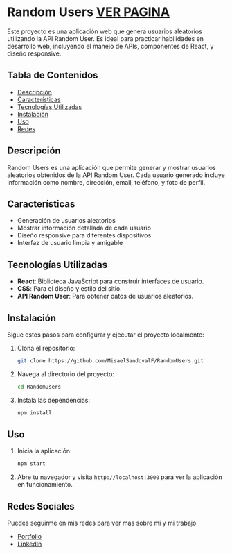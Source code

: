 # Random Users [VER PAGINA ](https://misaelsandovalf.github.io/RandomUsers/)

Este proyecto es una aplicación web que genera usuarios aleatorios utilizando la API Random User. Es ideal para practicar habilidades en desarrollo web, incluyendo el manejo de APIs, componentes de React, y diseño responsive.

## Tabla de Contenidos

- [Descripción](#descripción)
- [Características](#características)
- [Tecnologías Utilizadas](#tecnologías-utilizadas)
- [Instalación](#instalación)
- [Uso](#uso)
- [Redes](#redes-sociales)


## Descripción

Random Users es una aplicación que permite generar y mostrar usuarios aleatorios obtenidos de la API Random User. Cada usuario generado incluye información como nombre, dirección, email, teléfono, y foto de perfil.

## Características

- Generación de usuarios aleatorios
- Mostrar información detallada de cada usuario
- Diseño responsive para diferentes dispositivos
- Interfaz de usuario limpia y amigable

## Tecnologías Utilizadas

- **React**: Biblioteca JavaScript para construir interfaces de usuario.
- **CSS**: Para el diseño y estilo del sitio.
- **API Random User**: Para obtener datos de usuarios aleatorios.

## Instalación

Sigue estos pasos para configurar y ejecutar el proyecto localmente:

1. Clona el repositorio:
    ```sh
    git clone https://github.com/MisaelSandovalF/RandomUsers.git
    ```

2. Navega al directorio del proyecto:
    ```sh
    cd RandomUsers
    ```

3. Instala las dependencias:
    ```sh
    npm install
    ```

## Uso

1. Inicia la aplicación:
    ```sh
    npm start
    ```

2. Abre tu navegador y visita `http://localhost:3000` para ver la aplicación en funcionamiento.

## Redes Sociales

Puedes seguirme en mis redes para ver mas sobre mi y mi trabajo

- [Portfolio](https://misael-sandoval.netlify.app/)
- [LinkedIn](https://www.linkedin.com/notifications/?filter=all)


